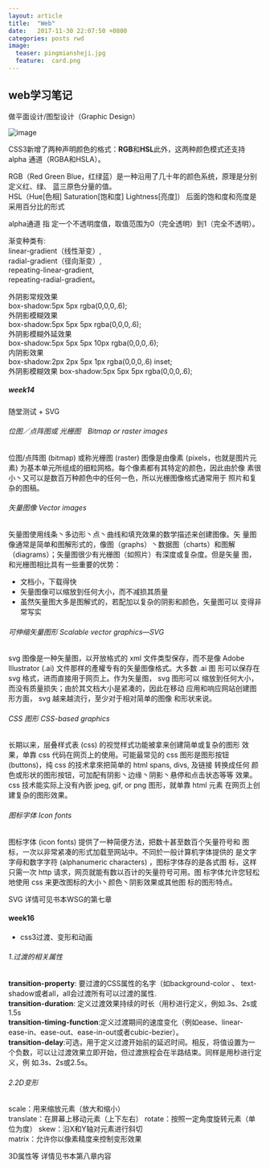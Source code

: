 ```yaml
---
layout: article
title:  "Web"
date:   2017-11-30 22:07:50 +0800
categories: posts rwd
image:
  teaser: pingmiansheji.jpg
  feature:  card.png
---
```

## web学习笔记

做平面设计/图型设计（Graphic Design）

![image](http://webstyleguide.com/wsg3/figures/7-page-design/7-11-700.jpg)

CSS3新增了两种声明颜色的格式：**RGB**和**HSL**此外，这两种颜色模式还支持alpha 通道（RGBA和HSLA）。    

RGB（Red Green Blue，红绿蓝）是一种沿用了几十年的颜色系统，原理是分别定义红、绿、 蓝三原色分量的值。  
HSL（Hue[色相] Saturation[饱和度] Lightness[亮度]）
后面的饱和度和亮度是采用百分比的形式

alpha通道 指 定一个不透明度值，取值范围为0（完全透明）到1（完全不透明）。

渐变种类有:  
linear-gradient（线性渐变）,  
radial-gradient（径向渐变）,    
repeating-linear-gradient,  
repeating-radial-gradient。

外阴影常规效果     
box-shadow:5px 5px rgba(0,0,0,.6);  
外阴影模糊效果  
box-shadow:5px 5px 5px rgba(0,0,0,.6);  
外阴影模糊外延效果  
box-shadow:5px 5px 5px 10px rgba(0,0,0,.6);     
内阴影效果      
box-shadow:2px 2px 5px 1px rgba(0,0,0,.6) inset;   
外阴影模糊效果
box-shadow:5px 5px 5px rgba(0,0,0,.6);

##### week14 
随堂测试 + SVG  
###### 位图／点阵图或 光栅图　Bitmap or raster images
位图/点阵图 (bitmap) 或称光栅图 (raster) 图像是由像素 (pixels，也就是图片元
素) 为基本单元所组成的细粒网格。每个像素都有其特定的颜色，因此由於像
素很小丶又可以是数百万种颜色中的任何一色，所以光栅图像格式通常用于
照片和复杂的图稿。

###### 矢量图像 Vector images  
矢量图使用线条丶多边形丶点丶曲线和填充效果的数学描述来创建图像。矢
量图像通常是简单和图解形式的，像图（graphs）丶数据图（charts）和图解
（diagrams）；矢量图很少有光栅图（如照片）有深度或复杂度。但是矢量
图，和光栅图相比具有一些重要的优势：
- 文档小，下载得快
- 矢量图像可以缩放到任何大小，而不减损其质量
- 虽然矢量图大多是图解式的，若配加以复杂的阴影和颜色，矢量图可以
变得非常写实	
###### 可伸缩矢量图形 Scalable vector graphics—SVG
svg 图像是一种矢量图，以开放格式的 xml 文件类型保存，而不是像
Adobe Illustrator (.ai) 文件那样的產權专有的矢量图像格式。大多数 .ai 图
形可以保存在 svg 格式，进而直接用于网页上。作为矢量图， svg 图形可以
缩放到任何大小，而没有质量损失；由於其文档大小是紧凑的，因此在移动
应用和响应网站创建图形方面， svg 越来越流行，至少对于相对简单的图像
和形状来说。	
###### CSS 图形 CSS-based graphics
长期以来，层叠样式表 (css) 的视觉样式功能被拿来创建简单或复杂的图形
效果，单靠 css 代码在网页上的使用。可能最常见的 css 图形是图形按钮
(buttons)，纯 css 的技术拿來把简单的 html spans, divs, 及链接 转换成任何
颜色或形状的图形按钮，可加配有阴影丶边缘丶阴影丶悬停和点击状态等等
效果。css 技术能实际上没有內嵌 jpeg, gif, or png 图形，就单靠 html 元素
在网页上创建复杂的图形效果。
###### 图标字体 Icon fonts
图标字体 (icon fonts) 提供了一种简便方法，把数十甚至数百个矢量符号和
图标，一次以非常紧凑的形式加载至网站中。不同於一般计算机字体提供的
是文字字母和数字字符 (alphanumeric characters) ，图标字体存的是各式图
标，这样只需一次 http 请求，网页就能有数以百计的矢量符号可用。图
标字体允许您轻松地使用 css 来更改图标的大小丶颜色丶阴影效果或其他图
标的图形特点。

SVG 详情可见书本WSG的第七章

#### week16 
- css3过渡、变形和动画

###### 1.过渡的相关属性    
 **transition-property**: 要过渡的CSS属性的名字（如background-color 、 text-shadow或者all，all会过渡所有可以过渡的属性.    
 **transition-duration**:
 定义过渡效果持续的时长（用秒进行定义，例如.3s、2s或 1.5s    
**transition-timing-function**:定义过渡期间的速度变化（例如ease、linear- ease-in、ease-out、ease-in-out或者cubic-bezier）。   
**transition-delay**:可选，用于定义过渡开始前的延迟时间。相反，将值设置为一个负数，可以让过渡效果立即开始，但过渡旅程会在半路结束。同样是用秒进行定义，例 如.3s、2s或2.5s。 

###### 2.2D变形
scale：用来缩放元素（放大和缩小）   
translate：在屏幕上移动元素（上下左右） 
rotate：按照一定角度旋转元素（单位为度） 
skew：沿X和Y轴对元素进行斜切     
matrix：允许你以像素精度来控制变形效果

3D属性等
详情见书本第八章内容
